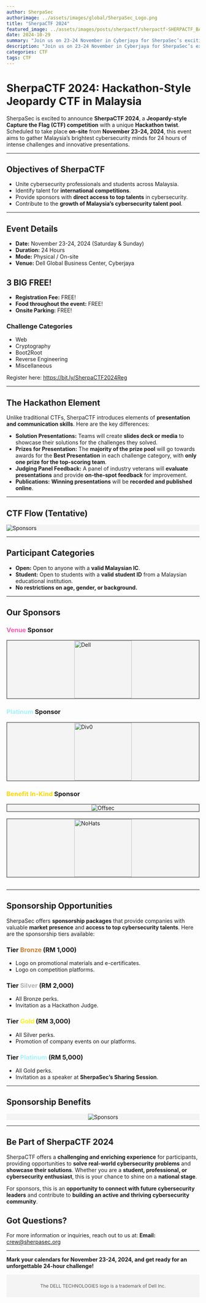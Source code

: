 ```yaml
---
author: SherpaSec
authorimage: ../assets/images/global/SherpaSec_Logo.png
title: "SherpaCTF 2024"
featured_image: ../assets/images/posts/sherpactf/sherpactf-SHERPACTF_BANNER.png
date: 2024-10-29
summary: "Join us on 23-24 November in Cyberjaya for SherpaSec’s exciting CTF competition! Whether you're a pro, student, or recent graduate, tackle real-world cybersecurity challenges, network with experts, and compete for amazing prizes."
description: "Join us on 23-24 November in Cyberjaya for SherpaSec’s exciting CTF competition! Whether you're a pro, student, or recent graduate, tackle real-world cybersecurity challenges, network with experts, and compete for amazing prizes."
categories: CTF
tags: CTF
---
```


# SherpaCTF 2024: Hackathon-Style Jeopardy CTF in Malaysia

SherpaSec is excited to announce **SherpaCTF 2024**, a **Jeopardy-style Capture the Flag (CTF) competition** with a unique **Hackathon twist**. Scheduled to take place **on-site** from **November 23-24, 2024**, this event aims to gather Malaysia’s brightest cybersecurity minds for 24 hours of intense challenges and innovative presentations.

---

## Objectives of SherpaCTF

- Unite cybersecurity professionals and students across Malaysia.
- Identify talent for **international competitions**.
- Provide sponsors with **direct access to top talents** in cybersecurity.
- Contribute to the **growth of Malaysia’s cybersecurity talent pool**.

---

## Event Details

- **Date:** November 23-24, 2024 (Saturday & Sunday)
- **Duration:** 24 Hours
- **Mode:** Physical / On-site
- **Venue:** Dell Global Business Center, Cyberjaya

## 3 BIG FREE!

- **Registration Fee:** FREE!
- **Food throughout the event:** FREE!
- **Onsite Parking:** FREE!

### Challenge Categories
- Web
- Cryptography
- Boot2Root
- Reverse Engineering
- Miscellaneous

Register here: https://bit.ly/SherpaCTF2024Reg

---

## The Hackathon Element

Unlike traditional CTFs, SherpaCTF introduces elements of **presentation and communication skills**. Here are the key differences:

- **Solution Presentations:** Teams will create **slides deck or media** to showcase their solutions for the challenges they solved.
- **Prizes for Presentation:** The **majority of the prize pool** will go towards awards for the **Best Presentation** in each challenge category, with **only one prize for the top-scoring team**.
- **Judging Panel Feedback:** A panel of industry veterans will **evaluate presentations** and provide **on-the-spot feedback** for improvement.
- **Publications:** **Winning presentations** will be **recorded and published online**.

---

## CTF Flow (Tentative)
<div style="background: rgba(244, 244, 245, 1);">
    <img src="/images/sherpactf/sherpactf-CTF_Flow.png" alt="Sponsors" style="width: auto; height: auto; object-fit: cover;">
</div>

---

## Participant Categories

- **Open:** Open to anyone with a **valid Malaysian IC**.
- **Student:** Open to students with a **valid student ID** from a Malaysian educational institution.
- **No restrictions on age, gender, or background.**

---

## Our Sponsors
<h3><span style="color: #FF5CAD"><b>Venue</b></span> Sponsor</h3>
<div style="display: flex; justify-content: center; background: rgba(244, 244, 245, 1); margin-top: 0; margin-bottom: 0; border: 2px solid grey;">
    <img src="/images/sherpactf/delltech-logo-stk-blue-rgb.png" alt="Dell" style="width: auto; height: 150px; object-fit: cover;">
</div>

<h3><span style="color: #A5F3FC"><b>Platinum</b></span> Sponsor</h3>
<div style="display: flex; justify-content: center; background: rgba(244, 244, 245, 1); margin-top: 0; margin-bottom: 0; border: 2px solid grey;">
    <img src="/images/sherpactf/div0_black.png" alt="Div0" style="width: auto; height: 150px; object-fit: cover;">
</div>

<h3><span style="color: #FFD700">Benefit In-Kind</span> Sponsor</h3>
<div style="display: flex; justify-content: center; align-items: center; background: rgba(244, 244, 245, 1); margin: 0; border: 2px solid grey;">
    <img src="/images/sherpactf/OffSec_Tagline_Full_Color.png"
         alt="Offsec"
         style="max-width: 100%; height: auto; object-fit: contain;">
</div></br>

<div style="display: flex; justify-content: center; background: rgba(244, 244, 245, 1); margin-top: 0; margin-bottom: 0; border: 2px solid grey;">
    <img src="/images/sherpactf/nohats.png" alt="NoHats" style="width: auto; height: 150px; object-fit: cover;">
</div></br>

---

## Sponsorship Opportunities

SherpaSec offers **sponsorship packages** that provide companies with valuable **market presence** and **access to top cybersecurity talents**. Here are the sponsorship tiers available:

<h3>Tier <span style="color: #cd7f32;">Bronze</span> (RM 1,000)</h3>
<ul>
<li>Logo on promotional materials and e-certificates.</li>
<li>Logo on competition platforms.</li>
</ul>

<h3>Tier <span style="color: #B0B0B0;">Silver</span> (RM 2,000)</h3>
<ul>
<li>All Bronze perks.</li>
<li>Invitation as a Hackathon Judge.</li>
</ul>

<h3>Tier <span style="color: #FFF01F;">Gold</span> (RM 3,000)</h3>
<ul>
<li>All Silver perks.</li>
<li>Promotion of company events on our platforms.</li>
</ul>

<h3>Tier <span style="color: #A5F3FC">Platinum</span> (RM 5,000)</h3>
<ul>
<li>All Gold perks.</li>
<li>Invitation as a speaker at <b>SherpaSec’s Sharing Session</b>.</li>
</ul>

---

## Sponsorship Benefits
<div style="display: flex; justify-content: center; background: rgba(244, 244, 245, 1); margin-top: 0; margin-bottom: 0;">
    <img src="/images/sherpactf/sherpactf-Sponsorship_Benefits.png" alt="Sponsors" style="width: auto; height: auto; object-fit: cover;">
</div>

---

## Be Part of SherpaCTF 2024

SherpaCTF offers a **challenging and enriching experience** for participants, providing opportunities to **solve real-world cybersecurity problems** and **showcase their solutions**. Whether you are a **student, professional, or cybersecurity enthusiast**, this is your chance to shine on a **national stage**.

For sponsors, this is an **opportunity to connect with future cybersecurity leaders** and contribute to **building an active and thriving cybersecurity community**.

## Got Questions?

For more information or inquiries, reach out to us at:
**Email:** [crew@sherpasec.org](mailto:crew@sherpasec.org)

---

**Mark your calendars for November 23-24, 2024, and get ready for an unforgettable 24-hour challenge!**


<footer style="background-color: rgba(244, 244, 245, 1); padding: 10px; text-align: center; font-size: 12px; color: #555;">
  <p>The DELL TECHNOLOGIES logo is a trademark of Dell Inc.</p>
</footer>